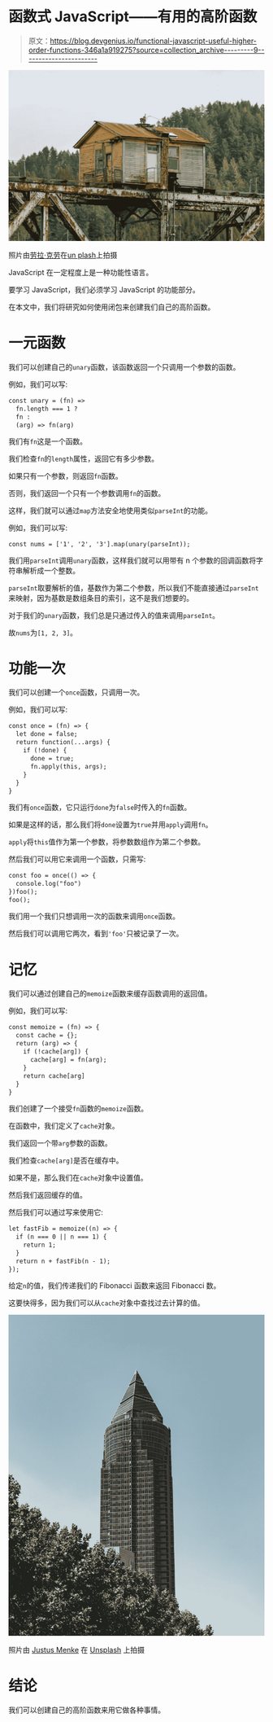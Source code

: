 # 函数式 JavaScript——有用的高阶函数

> 原文：<https://blog.devgenius.io/functional-javascript-useful-higher-order-functions-346a1a919275?source=collection_archive---------9----------------------->

![](img/81c85782b4708fb416600f9c6522db6c.png)

照片由[劳拉·克劳](https://unsplash.com/@laurarain?utm_source=medium&utm_medium=referral)在[un plash](https://unsplash.com?utm_source=medium&utm_medium=referral)上拍摄

JavaScript 在一定程度上是一种功能性语言。

要学习 JavaScript，我们必须学习 JavaScript 的功能部分。

在本文中，我们将研究如何使用闭包来创建我们自己的高阶函数。

# 一元函数

我们可以创建自己的`unary`函数，该函数返回一个只调用一个参数的函数。

例如，我们可以写:

```
const unary = (fn) =>
  fn.length === 1 ?
  fn :
  (arg) => fn(arg)
```

我们有`fn`这是一个函数。

我们检查`fn`的`length`属性，返回它有多少参数。

如果只有一个参数，则返回`fn`函数。

否则，我们返回一个只有一个参数调用`fn`的函数。

这样，我们就可以通过`map`方法安全地使用类似`parseInt`的功能。

例如，我们可以写:

```
const nums = ['1', '2', '3'].map(unary(parseInt));
```

我们用`parseInt`调用`unary`函数，这样我们就可以用带有 n 个参数的回调函数将字符串解析成一个整数。

`parseInt`取要解析的值，基数作为第二个参数，所以我们不能直接通过`parseInt`来映射，因为基数是数组条目的索引，这不是我们想要的。

对于我们的`unary`函数，我们总是只通过传入的值来调用`parseInt`。

故`nums`为`[1, 2, 3]`。

# 功能一次

我们可以创建一个`once`函数，只调用一次。

例如，我们可以写:

```
const once = (fn) => {
  let done = false;
  return function(...args) {
    if (!done) {
      done = true;
      fn.apply(this, args);
    }
  }
}
```

我们有`once`函数，它只运行`done`为`false`时传入的`fn`函数。

如果是这样的话，那么我们将`done`设置为`true`并用`apply`调用`fn`。

`apply`将`this`值作为第一个参数，将参数数组作为第二个参数。

然后我们可以用它来调用一个函数，只需写:

```
const foo = once(() => {
  console.log("foo")
})foo();
foo();
```

我们用一个我们只想调用一次的函数来调用`once`函数。

然后我们可以调用它两次，看到`'foo'`只被记录了一次。

# 记忆

我们可以通过创建自己的`memoize`函数来缓存函数调用的返回值。

例如，我们可以写:

```
const memoize = (fn) => {
  const cache = {};
  return (arg) => {
    if (!cache[arg]) {
      cache[arg] = fn(arg);
    }
    return cache[arg]
  }
}
```

我们创建了一个接受`fn`函数的`memoize`函数。

在函数中，我们定义了`cache`对象。

我们返回一个带`arg`参数的函数。

我们检查`cache[arg]`是否在缓存中。

如果不是，那么我们在`cache`对象中设置值。

然后我们返回缓存的值。

然后我们可以通过写来使用它:

```
let fastFib = memoize((n) => {
  if (n === 0 || n === 1) {
    return 1;
  }
  return n + fastFib(n - 1);
});
```

给定`n`的值，我们传递我们的 Fibonacci 函数来返回 Fibonacci 数。

这要快得多，因为我们可以从`cache`对象中查找过去计算的值。

![](img/8da719c25a6c5b40cc975a6e3cd2df7b.png)

照片由 [Justus Menke](https://unsplash.com/@justusmenke?utm_source=medium&utm_medium=referral) 在 [Unsplash](https://unsplash.com?utm_source=medium&utm_medium=referral) 上拍摄

# 结论

我们可以创建自己的高阶函数来用它做各种事情。